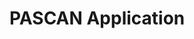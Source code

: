 <h1> PASCAN Application </h1> 
<h4> <small> <App scans boarding pass for people with blindess </small> </h4>


